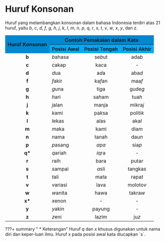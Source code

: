 # Huruf Konsonan

Huruf yang melambangkan konsonan dalam bahasa Indonesia terdiri atas 21 huruf, yaitu _b_, _c_, _d_, _f_, _g_, _h_, _j_, _k_, _l_, _m_, _n_, _p_, _q_, _r_, _s_, _t_, _v_, _w_, _x_, _y_, dan _z_.

<table>
  <colgroup>
  <tr>
    <th rowspan="2" style="text-align:center;vertical-align:middle;font-weight:700; background:#0288D1;">Huruf Konsonan</th>
    <th colspan="3" style="text-align:center;font-weight:700;background:#0288D1;">Contoh Pemakaian dalam Kata</th>
  </tr>
  <tr>
    <th style="font-weight:700;background:#03A9F4;">Posisi Awal</th>
    <th style="font-weight:700;background:#03A9F4;">Posisi Tengah</th>
    <th style="font-weight:700;background:#03A9F4;">Posisi Akhir</th>
  </tr>
  <tr>
    <td style="text-align: center"><b>b</b></td>
    <td><em>b</em>ahasa</td>
    <td style="text-align: center">se<em>b</em>ut</td>
    <td style="text-align: center">ada<em>b</em></td>
  </tr>
  <tr>
    <td style="text-align: center"><b>c</b></td>
    <td><em>c</em>akap</td>
    <td style="text-align: center">ka<em>c</em>a</td>
    <td style="text-align: center">-</td>
  </tr>
  <tr>
    <td style="text-align: center"><b>d</b></td>
    <td><em>d</em>ua</td>
    <td style="text-align: center">a<em>d</em>a</td>
    <td style="text-align: center">aba<em>d</em></td>
  </tr>
  <tr>
    <td style="text-align: center"><b>f</b></td>
    <td><em>f</em>akir</td>
    <td style="text-align: center">ka<em>f</em>an</td>
    <td style="text-align: center">maa<em>f</em></td>
  </tr>
  <tr>
    <td style="text-align: center"><b>g</b></td>
    <td><em>g</em>una</td>
    <td style="text-align: center">ti<em>g</em>a</td>
    <td style="text-align: center">gude<em>g</em></td>
  </tr>
  <tr>
    <td style="text-align: center"><b>h</b></td>
    <td><em>h</em>ari</td>
    <td style="text-align: center">sa<em>h</em>am</td>
    <td style="text-align: center">tua<em>h</em></td>
  </tr>
  <tr>
    <td style="text-align: center"><b>j</b></td>
    <td><em>j</em>alan</td>
    <td style="text-align: center">man<em>j</em>a</td>
    <td style="text-align: center">mikra<em>j</em></td>
  </tr>
  <tr>
    <td style="text-align: center"><b>k</b></td>
    <td><em>k</em>ami</td>
    <td style="text-align: center">pa<em>k</em>sa</td>
    <td style="text-align: center">politi<em>k</em></td>
  </tr>
  <tr>
    <td style="text-align: center"><b>l</b></td>
    <td><em>l</em>ekas</td>
    <td style="text-align: center">a<em>l</em>as</td>
    <td style="text-align: center">aka<em>l</em></td>
  </tr>
  <tr>
    <td style="text-align: center"><b>m</b></td>
    <td><em>m</em>aka</td>
    <td style="text-align: center">ka<em>m</em>i</td>
    <td style="text-align: center">dia<em>m</em></td>
  </tr>
  <tr>
    <td style="text-align: center"><b>n</b></td>
    <td><em>n</em>ama</td>
    <td style="text-align: center">ta<em>n</em>ah</td>
    <td style="text-align: center">dau<em>n</em></td>
  </tr>
  <tr>
    <td style="text-align: center"><b>p</b></td>
    <td><em>p</em>asang</td>
    <td style="text-align: center"><em>a</em>p<em>a</em></td>
    <td style="text-align: center">sia<em>p</em></td>
  </tr>
  <tr>
    <td style="text-align: center"><b>q*</b></td>
    <td><em>q</em>ariah</td>
    <td style="text-align: center"><em>i</em>qra</td>
    <td style="text-align: center">-</td>
  </tr>
  <tr>
    <td style="text-align: center"><b>r</b></td>
    <td><em>r</em>aih</td>
    <td style="text-align: center">ba<em>r</em>a</td>
    <td style="text-align: center">puta<em>r</em></td>
  </tr>
  <tr>
    <td style="text-align: center"><b>s</b></td>
    <td><em>s</em>ampai</td>
    <td style="text-align: center"><em>a</em>sli</td>
    <td style="text-align: center">tangka<em>s</em></td>
  </tr>
  <tr>
    <td style="text-align: center"><b>t</b></td>
    <td><em>t</em>ali</td>
    <td style="text-align: center">ma<em>t</em>a</td>
    <td style="text-align: center">rapa<em>t</em></td>
  </tr>
  <tr>
    <td style="text-align: center"><b>v</b></td>
    <td><em>v</em>ariasi</td>
    <td style="text-align: center">la<em>v</em>a</td>
    <td style="text-align: center">moloto<em>v</em></td>
  </tr>
  <tr>
    <td style="text-align: center"><b>w</b></td>
    <td><em>w</em>anita</td>
    <td style="text-align: center">ha<em>w</em>a</td>
    <td style="text-align: center">takra<em>w</em></td>
  </tr>
  <tr>
    <td style="text-align: center"><b>x*</b></td>
    <td><em>x</em>enon</td>
    <td style="text-align: center">-</td>
    <td style="text-align: center">-</td>
  </tr>
  <tr>
    <td style="text-align: center"><b>y</b></td>
    <td><em>y</em>akin</td>
    <td style="text-align: center">pa<em>y</em>ung</td>
    <td style="text-align: center">-</td>
  </tr>
  <tr>
    <td style="text-align: center"><b>z</b></td>
    <td><em>z</em>eni</td>
    <td style="text-align: center">la<em>z</em>im</td>
    <td style="text-align: center">ju<em>z</em></td>
  </tr>

</table>

???+ summary " * Keterangan"
    Huruf _q_ dan _x_ khusus digunakan untuk nama diri dan keper-luan ilmu. Huruf x pada posisi awal kata diucapkan \`s\`.